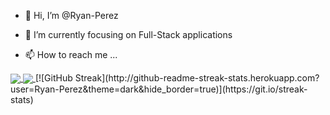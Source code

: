 - 👋 Hi, I’m @Ryan-Perez
- 🌱 I’m currently focusing on Full-Stack applications

- 📫 How to reach me ...



<a href="">
  <img align="center" src="https://github-readme-stats.vercel.app/api?username=Ryan-Perez&show_icons=true&theme=radical&hide_border=true" />
</a>
<a href="">
  <img align="center" src="https://github-readme-stats.vercel.app/api/top-langs/?username=Ryan-Perez&theme=radical&hide_border=true&layout=compact" />
</a>
[![GitHub Streak](http://github-readme-streak-stats.herokuapp.com?user=Ryan-Perez&theme=dark&hide_border=true)](https://git.io/streak-stats)

